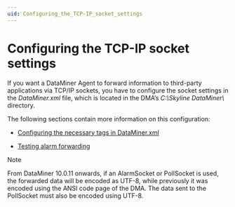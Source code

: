 ```yaml
---
uid: Configuring_the_TCP-IP_socket_settings
---
```


# Configuring the TCP-IP socket settings

If you want a DataMiner Agent to forward information to third-party applications via TCP/IP sockets, you have to configure the socket settings in the *DataMiner.xml* file, which is located in the DMA’s *C:\\Skyline DataMiner\\* directory.

The following sections contain more information on this configuration:

- [Configuring the necessary tags in DataMiner.xml](Configuring_the_necessary_tags_in_DataMiner_xml.md#configuring-the-necessary-tags-in-dataminerxml)

- [Testing alarm forwarding](Testing_alarm_forwarding.md)

> [!NOTE]
> From DataMiner 10.0.11 onwards, if an AlarmSocket or PollSocket is used, the forwarded data will be encoded as UTF-8, while previously it was encoded using the ANSI code page of the DMA. The data sent to the PollSocket must also be encoded using UTF-8.
>
